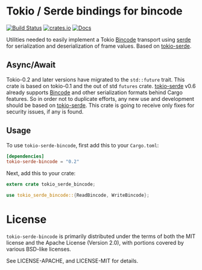 # Tokio / Serde bindings for bincode

[![Build Status](https://travis-ci.org/luben/tokio-serde-bincode.svg?branch=master)](https://travis-ci.org/luben/tokio-serde-bincode)
[![crates.io](https://meritbadge.herokuapp.com/tokio-serde-bincode)](https://crates.io/crates/tokio-serde-bincode)
[![Docs](https://docs.rs/tokio-serde-bincode/badge.svg)](https://docs.rs/tokio-serde-bincode)

Utilities needed to easily implement a Tokio [Bincode] transport using [serde]
for serialization and deserialization of frame values. Based on [tokio-serde].

[bincode]: https://github.com/TyOverby/bincode
[serde]: https://serde.rs
[tokio-serde]: https://github.com/carllerche/tokio-serde

## Async/Await

Tokio-0.2 and later versions have migrated to the `std::future` trait. This crate
is based on tokio-0.1 and the out of std `futures` crate. [tokio-serde] v0.6
already supports [Bincode] and other serialization formats behind Cargo features.
So in order not to duplicate efforts, any new use and development should be based on
[tokio-serde]. This crate is going to receive only fixes for security issues, if any
is found.

## Usage

To use `tokio-serde-bincode`, first add this to your `Cargo.toml`:

```toml
[dependencies]
tokio-serde-bincode = "0.2"
```

Next, add this to your crate:

```rust
extern crate tokio_serde_bincode;

use tokio_serde_bincode::{ReadBincode, WriteBincode};
```

# License

`tokio-serde-bincode` is primarily distributed under the terms of both the MIT
license and the Apache License (Version 2.0), with portions covered by various
BSD-like licenses.

See LICENSE-APACHE, and LICENSE-MIT for details.
